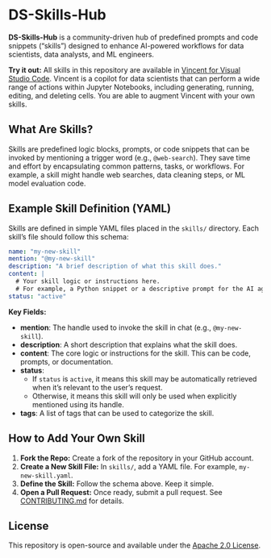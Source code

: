 # DS-Skills-Hub

**DS-Skills-Hub** is a community-driven hub of predefined prompts and code snippets (“skills”) designed to enhance AI-powered workflows for data scientists, data analysts, and ML engineers.

**Try it out:** All skills in this repository are available in [Vincent for Visual Studio Code](https://marketplace.visualstudio.com/items?itemName=BespoAI.vincent). 
Vincent is a copilot for data scientists that can perform a wide range of actions within Jupyter Notebooks, including generating, running, editing, and deleting cells. You are able to augment Vincent with your own skills.


## What Are Skills?

Skills are predefined logic blocks, prompts, or code snippets that can be invoked by mentioning a trigger word (e.g., `@web-search`). They save time and effort by encapsulating common patterns, tasks, or workflows. For example, a skill might handle web searches, data cleaning steps, or ML model evaluation code.

## Example Skill Definition (YAML)

Skills are defined in simple YAML files placed in the `skills/` directory. Each skill’s file should follow this schema:

```yaml
name: "my-new-skill"
mention: "@my-new-skill"
description: "A brief description of what this skill does."
content: |
  # Your skill logic or instructions here.
  # For example, a Python snippet or a descriptive prompt for the AI agent.
status: "active"
```

**Key Fields:**

- **mention**: The handle used to invoke the skill in chat (e.g., `@my-new-skill`).
- **description**: A short description that explains what the skill does.
- **content**: The core logic or instructions for the skill. This can be code, prompts, or documentation.
- **status**:  
  - If `status` is `active`, it means this skill may be automatically retrieved when it’s relevant to the user’s request.  
  - Otherwise, it means this skill will only be used when explicitly mentioned using its handle.
- **tags**: A list of tags that can be used to categorize the skill.


## How to Add Your Own Skill

1. **Fork the Repo:** Create a fork of the repository in your GitHub account.
2. **Create a New Skill File:** In `skills/`, add a YAML file. For example, `my-new-skill.yaml`.
3. **Define the Skill:** Follow the schema above. Keep it simple.
4. **Open a Pull Request:** Once ready, submit a pull request. See [CONTRIBUTING.md](./docs/CONTRIBUTING.md) for details.

## License

This repository is open-source and available under the [Apache 2.0 License](LICENSE).
